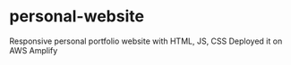 # personal-website
Responsive personal portfolio website with HTML, JS, CSS
Deployed it on AWS Amplify
